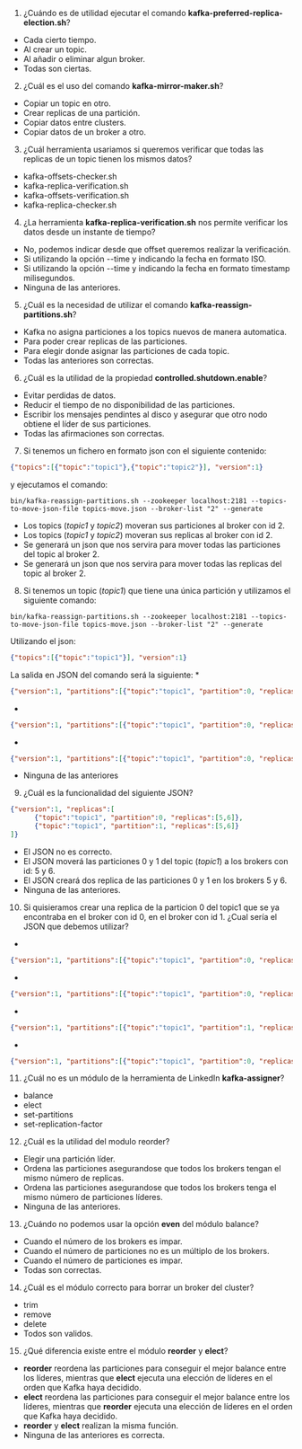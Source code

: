 1. ¿Cuándo es de utilidad ejecutar el comando **kafka-preferred-replica-election.sh**?
  * Cada cierto tiempo.
  * Al crear un topic.
  * Al añadir o eliminar algun broker.
  * Todas son ciertas.

2. ¿Cuál es el uso del comando **kafka-mirror-maker.sh**?
  * Copiar un topic en otro.
  * Crear replicas de una partición.
  * Copiar datos entre clusters.
  * Copiar datos de un broker a otro.

3. ¿Cuál herramienta usariamos si queremos verificar que todas las replicas de un topic tienen los mismos datos?
  * kafka-offsets-checker.sh
  * kafka-replica-verification.sh
  * kafka-offsets-verification.sh
  * kafka-replica-checker.sh

4. ¿La herramienta **kafka-replica-verification.sh** nos permite verificar los datos desde un instante de tiempo?
  * No, podemos indicar desde que offset queremos realizar la verificación.
  * Si utilizando la opción --time y indicando la fecha en formato ISO.
  * Si utilizando la opción --time y indicando la fecha en formato timestamp milisegundos.
  * Ninguna de las anteriores.

5. ¿Cuál es la necesidad de utilizar el comando **kafka-reassign-partitions.sh**?
  * Kafka no asigna particiones a los topics nuevos de manera automatica.
  * Para poder crear replicas de las particiones.
  * Para elegir donde asignar las particiones de cada topic.
  * Todas las anteriores son correctas.

6. ¿Cuál es la utilidad de la propiedad **controlled.shutdown.enable**?
  * Evitar perdidas de datos.
  * Reducir el tiempo de no disponibilidad de las particiones.
  * Escribir los mensajes pendintes al disco y asegurar que otro nodo obtiene el líder de sus particiones.
  * Todas las afirmaciones son correctas.

7. Si tenemos un fichero en formato json con el siguiente contenido:
```json
{"topics":[{"topic":"topic1"},{"topic":"topic2"}], "version":1}
```
y ejecutamos el comando:
```
bin/kafka-reassign-partitions.sh --zookeeper localhost:2181 --topics-to-move-json-file topics-move.json --broker-list "2" --generate
```
  * Los topics (*topic1* y *topic2*) moveran sus particiones al broker con id 2.
  * Los topics (*topic1* y *topic2*) moveran sus replicas al broker con id 2.
  * Se generará un json que nos servira para mover todas las particiones del topic al broker 2.
  * Se generará un json que nos servira para mover todas las replicas del topic al broker 2.

8. Si tenemos un topic (*topic1*) que tiene una única partición y utilizamos el siguiente comando:
```
bin/kafka-reassign-partitions.sh --zookeeper localhost:2181 --topics-to-move-json-file topics-move.json --broker-list "2" --generate
```
Utilizando el json:
```json
{"topics":[{"topic":"topic1"}], "version":1}
```
La salida en JSON del comando será la siguiente:
  *
  ```json
  {"version":1, "partitions":[{"topic":"topic1", "partition":0, "replicas":[0,1]}]}
  ```
  *
  ```json
  {"version":1, "partitions":[{"topic":"topic1", "partition":0, "replicas":[2]}]}
  ```
  *
  ```json
  {"version":1, "partitions":[{"topic":"topic1", "partition":0, "replicas":[0,1,2]}]}
  ```
  * Ninguna de las anteriores

9. ¿Cuál es la funcionalidad del siguiente JSON?
```json
{"version":1, "replicas":[
      {"topic":"topic1", "partition":0, "replicas":[5,6]},
      {"topic":"topic1", "partition":1, "replicas":[5,6]}
]}
```
  * El JSON no es correcto.
  * El JSON moverá las particiones 0 y 1 del topic (*topic1*) a los brokers con id: 5 y 6.
  * El JSON creará dos replica de las particiones 0 y 1 en los brokers 5 y 6.
  * Ninguna de las anteriores.

10. Si quisieramos crear una replica de la particion 0 del topic1 que se ya encontraba en el broker con id 0, en el broker con id 1. ¿Cual sería el JSON que debemos utilizar?
  *
  ```json
  {"version":1, "partitions":[{"topic":"topic1", "partition":0, "replicas":[0,1]}]}
  ```
  *
  ```json
  {"version":1, "partitions":[{"topic":"topic1", "partition":0, "replicas":[1]}]}
  ```
  *
  ```json
  {"version":1, "partitions":[{"topic":"topic1", "partition":1, "replicas":[0]}]}
  ```
  *
  ```json
  {"version":1, "partitions":[{"topic":"topic1", "partition":0, "replicas":[0]}]}
  ```  
11. ¿Cuál no es un  módulo de la herramienta de LinkedIn **kafka-assigner**?
  * balance
  * elect
  * set-partitions
  * set-replication-factor

12. ¿Cuál es la utilidad del modulo reorder?
  * Elegir una partición líder.
  * Ordena las particiones asegurandose que todos los brokers tengan el mismo número de replicas.
  * Ordena las particiones asegurandose que todos los brokers tenga el mismo número de particiones líderes.
  * Ninguna de las anteriores.

13. ¿Cuándo no podemos usar la opción **even** del módulo balance?
  * Cuando el número de los brokers es impar.
  * Cuando el número de particiones no es un múltiplo de los brokers.
  * Cuando el número de particiones es impar.
  * Todas son correctas.

14. ¿Cuál es el módulo correcto para borrar un broker del cluster?
  * trim
  * remove
  * delete
  * Todos son validos.

15. ¿Qué diferencia existe entre el módulo **reorder** y **elect**?
  * **reorder** reordena las particiones para conseguir el mejor balance entre los líderes, mientras que **elect** ejecuta una elección de líderes en el orden que Kafka haya decidido.
  * **elect** reordena las particiones para conseguir el mejor balance entre los líderes, mientras que **reorder** ejecuta una elección de líderes en el orden que Kafka haya decidido.
  * **reorder** y **elect** realizan la misma función.
  * Ninguna de las anteriores es correcta.
